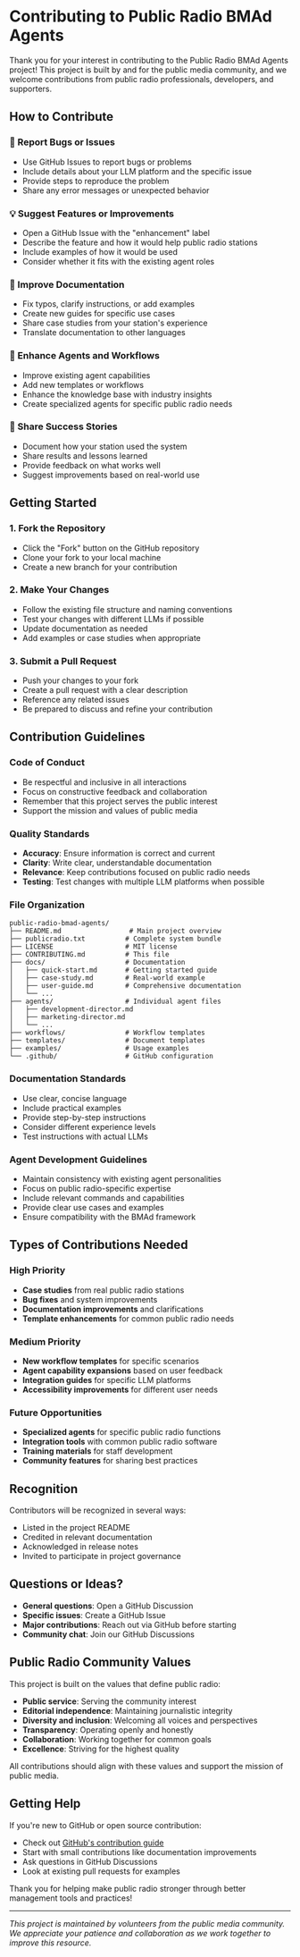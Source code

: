 # Contributing to Public Radio BMAd Agents

Thank you for your interest in contributing to the Public Radio BMAd Agents project! This project is built by and for the public media community, and we welcome contributions from public radio professionals, developers, and supporters.

## How to Contribute

### 🐛 Report Bugs or Issues
- Use GitHub Issues to report bugs or problems
- Include details about your LLM platform and the specific issue
- Provide steps to reproduce the problem
- Share any error messages or unexpected behavior

### 💡 Suggest Features or Improvements
- Open a GitHub Issue with the "enhancement" label
- Describe the feature and how it would help public radio stations
- Include examples of how it would be used
- Consider whether it fits with the existing agent roles

### 📖 Improve Documentation
- Fix typos, clarify instructions, or add examples
- Create new guides for specific use cases
- Share case studies from your station's experience
- Translate documentation to other languages

### 🤖 Enhance Agents and Workflows
- Improve existing agent capabilities
- Add new templates or workflows
- Enhance the knowledge base with industry insights
- Create specialized agents for specific public radio needs

### 🎯 Share Success Stories
- Document how your station used the system
- Share results and lessons learned
- Provide feedback on what works well
- Suggest improvements based on real-world use

## Getting Started

### 1. Fork the Repository
- Click the "Fork" button on the GitHub repository
- Clone your fork to your local machine
- Create a new branch for your contribution

### 2. Make Your Changes
- Follow the existing file structure and naming conventions
- Test your changes with different LLMs if possible
- Update documentation as needed
- Add examples or case studies when appropriate

### 3. Submit a Pull Request
- Push your changes to your fork
- Create a pull request with a clear description
- Reference any related issues
- Be prepared to discuss and refine your contribution

## Contribution Guidelines

### Code of Conduct
- Be respectful and inclusive in all interactions
- Focus on constructive feedback and collaboration
- Remember that this project serves the public interest
- Support the mission and values of public media

### Quality Standards
- **Accuracy**: Ensure information is correct and current
- **Clarity**: Write clear, understandable documentation
- **Relevance**: Keep contributions focused on public radio needs
- **Testing**: Test changes with multiple LLM platforms when possible

### File Organization
```
public-radio-bmad-agents/
├── README.md                 # Main project overview
├── publicradio.txt          # Complete system bundle
├── LICENSE                  # MIT license
├── CONTRIBUTING.md          # This file
├── docs/                    # Documentation
│   ├── quick-start.md       # Getting started guide
│   ├── case-study.md        # Real-world example
│   ├── user-guide.md        # Comprehensive documentation
│   └── ...
├── agents/                  # Individual agent files
│   ├── development-director.md
│   ├── marketing-director.md
│   └── ...
├── workflows/               # Workflow templates
├── templates/               # Document templates
├── examples/                # Usage examples
└── .github/                 # GitHub configuration
```

### Documentation Standards
- Use clear, concise language
- Include practical examples
- Provide step-by-step instructions
- Consider different experience levels
- Test instructions with actual LLMs

### Agent Development Guidelines
- Maintain consistency with existing agent personalities
- Focus on public radio-specific expertise
- Include relevant commands and capabilities
- Provide clear use cases and examples
- Ensure compatibility with the BMAd framework

## Types of Contributions Needed

### High Priority
- **Case studies** from real public radio stations
- **Bug fixes** and system improvements
- **Documentation improvements** and clarifications
- **Template enhancements** for common public radio needs

### Medium Priority
- **New workflow templates** for specific scenarios
- **Agent capability expansions** based on user feedback
- **Integration guides** for specific LLM platforms
- **Accessibility improvements** for different user needs

### Future Opportunities
- **Specialized agents** for specific public radio functions
- **Integration tools** with common public radio software
- **Training materials** for staff development
- **Community features** for sharing best practices

## Recognition

Contributors will be recognized in several ways:
- Listed in the project README
- Credited in relevant documentation
- Acknowledged in release notes
- Invited to participate in project governance

## Questions or Ideas?

- **General questions**: Open a GitHub Discussion
- **Specific issues**: Create a GitHub Issue
- **Major contributions**: Reach out via GitHub before starting
- **Community chat**: Join our GitHub Discussions

## Public Radio Community Values

This project is built on the values that define public radio:
- **Public service**: Serving the community interest
- **Editorial independence**: Maintaining journalistic integrity
- **Diversity and inclusion**: Welcoming all voices and perspectives
- **Transparency**: Operating openly and honestly
- **Collaboration**: Working together for common goals
- **Excellence**: Striving for the highest quality

All contributions should align with these values and support the mission of public media.

## Getting Help

If you're new to GitHub or open source contribution:
- Check out [GitHub's contribution guide](https://docs.github.com/en/get-started/quickstart/contributing-to-projects)
- Start with small contributions like documentation improvements
- Ask questions in GitHub Discussions
- Look at existing pull requests for examples

Thank you for helping make public radio stronger through better management tools and practices!

---

*This project is maintained by volunteers from the public media community. We appreciate your patience and collaboration as we work together to improve this resource.*

